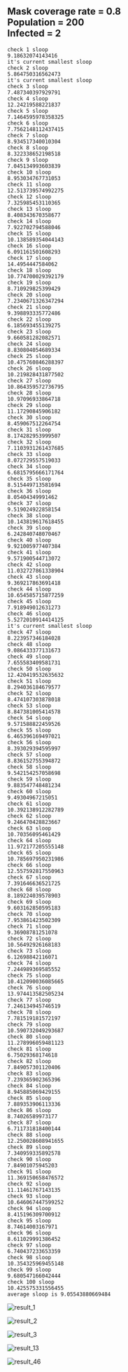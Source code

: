 ## Mask coverage rate = 0.8 <br/> Population = 200 <br/> Infected = 2

```
check 1 sloop
9.18632074143416
it's current smallest sloop
check 2 sloop
5.864750316562473
it's current smallest sloop
check 3 sloop
7.487340397929791
check 4 sloop
12.24219588221837
check 5 sloop
7.1464595978358325
check 6 sloop
7.7562148112437415
check 7 sloop
8.934517340010304
check 8 sloop
8.322338652198518
check 9 sloop
7.045134993603839
check 10 sloop
8.953034767731053
check 11 sloop
12.513739574992275
check 12 sloop
7.325985453110365
check 13 sloop
8.408343670358677
check 14 sloop
7.922702794588046
check 15 sloop
10.138589354044143
check 16 sloop
6.091161501608293
check 17 sloop
14.4954447584062
check 18 sloop
10.774700029392179
check 19 sloop
8.710929825399429
check 20 sloop
7.2340671326347294
check 21 sloop
9.398893335772486
check 22 sloop
6.185693455139275
check 23 sloop
9.660581282082571
check 24 sloop
8.830804054689334
check 25 sloop
10.475760846288397
check 26 sloop
10.219828431877502
check 27 sloop
10.864359572736795
check 28 sloop
10.97096933864718
check 29 sloop
11.17290845906182
check 30 sloop
8.459067512264754
check 31 sloop
8.174282953999507
check 32 sloop
7.1103931261437685
check 33 sloop
8.072729557519033
check 34 sloop
6.6815795666171764
check 35 sloop
8.515449713581694
check 36 sloop
8.05404349991462
check 37 sloop
9.519024922858154
check 38 sloop
10.143819617618455
check 39 sloop
6.242840748070467
check 40 sloop
9.921005977407384
check 41 sloop
9.571900544713072
check 42 sloop
11.032727861338904
check 43 sloop
9.369217863691418
check 44 sloop
10.654585715877259
check 45 sloop
7.918949012631273
check 46 sloop
5.5272010914414125
it's current smallest sloop
check 47 sloop
8.223957346184028
check 48 sloop
9.086433377131673
check 49 sloop
7.655583409581731
check 50 sloop
12.420419532635632
check 51 sloop
8.294036184679577
check 52 sloop
8.474107303878018
check 53 sloop
8.847381005414578
check 54 sloop
9.571588822459526
check 55 sloop
6.465396169497021
check 56 sloop
8.393029394595997
check 57 sloop
8.836152755394872
check 58 sloop
9.542154257058698
check 59 sloop
9.883547748481234
check 60 sloop
9.49304967215051
check 61 sloop
10.392138912282789
check 62 sloop
9.246470428823667
check 63 sloop
10.70356095461429
check 64 sloop
11.972177205555148
check 65 sloop
10.785697950231986
check 66 sloop
12.557592817550963
check 67 sloop
7.391646636521725
check 68 sloop
8.189224039578903
check 69 sloop
9.603162850595183
check 70 sloop
7.953861423502309
check 71 sloop
9.36908781251078
check 72 sloop
10.56492926168183
check 73 sloop
6.12698842116071
check 74 sloop
7.244989369585552
check 75 sloop
10.412090036085665
check 76 sloop
13.974413582505234
check 77 sloop
7.246134945746519
check 78 sloop
7.781519181572197
check 79 sloop
10.590732049293687
check 80 sloop
11.278996059481123
check 81 sloop
6.75029368174618
check 82 sloop
7.849057301120406
check 83 sloop
7.239365902365396
check 84 sloop
8.945885069429155
check 85 sloop
7.889353906113336
check 86 sloop
8.74026589973177
check 87 sloop
6.711731818400144
check 88 sloop
12.250028608941655
check 89 sloop
7.340959335892578
check 90 sloop
7.84901075945203
check 91 sloop
11.369150658476572
check 92 sloop
11.11461767143135
check 93 sloop
10.646067447599252
check 94 sloop
8.415196309700912
check 95 sloop
8.74614003167971
check 96 sloop
8.611029991386452
check 97 sloop
6.740437233653359
check 98 sloop
10.354325969455148
check 99 sloop
9.680547166042444
check 100 sloop
10.425575331556455
average sloop is 9.05543880669484
```
![result_1](https://user-images.githubusercontent.com/89825015/166196497-ccd33c60-6004-429f-aaf3-9fc83dbcbc78.png)

![result_2](https://user-images.githubusercontent.com/89825015/166196515-30876de3-90a1-40c4-b364-357e6cafdb56.png)

![result_3](https://user-images.githubusercontent.com/89825015/166196526-8936186e-85c4-4135-9124-02af61520efe.png)

![result_13](https://user-images.githubusercontent.com/89825015/166196543-dc24d4fa-268e-4cde-83b4-228e78d53635.png)

![result_46](https://user-images.githubusercontent.com/89825015/166196557-af12aacb-71c7-4b9d-9bfd-b00ff9fa2884.png)
